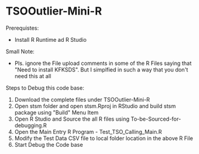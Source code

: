 # TSOOutlier-Mini-R

Prerequistes:
 - Install R Runtime ad R Studio
 
Small Note:
  - Pls. ignore  the File upload comments in some of the R Files saying that "Need to install KFKSDS".  But I simplfied in such a way that you don't need this at all

Steps to Debug this code base:

1) Download the complete  files under TSOOutlier-Mini-R
2) Open stsm folder and open stsm.Rproj in RStudio and build stsm package using "Build" Menu Item
3) Open R Studio and Source the all R files using To-be-Sourced-for-debugging.R
4) Open the Main Entry R Program - Test_TSO_Calling_Main.R
5) Modify the Test Data CSV file to local folder location in the above R File
6) Start Debug the Code base

